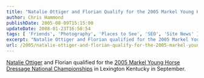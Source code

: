 ```yaml
---
title: "Natalie Ottiger and Florian Qualify for the 2005 Markel Young Horse Dressage National Championships"
author: Chris Hammond
publishDate: 2005-08-09T15:15:00
updateDate: 2008-01-23T16:50:54
tags: [ 'Friends', 'Photography', 'Places to See', 'SEO', 'Site News' ]
excerpt: "Natalie Ottiger and Florian qualified for the 2005 Markel Young Horse Dressage National Championships&nbsp;in Lexington Kentucky in..."
url: /2005/natalie-ottiger-and-florian-qualify-for-the-2005-markel-young-horse-dressage-national-championships  # Use the generated URL with year
---
```

<A href="https://www.natalieottiger.com/">Natalie Ottiger</A> and Florian qualified for the <A href="https://www.usef.org/content/equestrianSports/disciplines/international/2004-YH-Program.php">2005 Markel Young Horse Dressage National Championships</A>&nbsp;in Lexington Kentucky in September.
